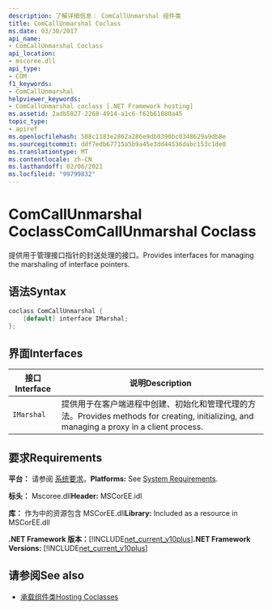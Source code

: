 ```yaml
---
description: 了解详细信息： ComCallUnmarshal 组件类
title: ComCallUnmarshal Coclass
ms.date: 03/30/2017
api_name:
- ComCallUnmarshal Coclass
api_location:
- mscoree.dll
api_type:
- COM
f1_keywords:
- ComCallUnmarshal
helpviewer_keywords:
- ComCallUnmarshal coclass [.NET Framework hosting]
ms.assetid: 2adb5827-2268-4914-a1c6-f62b61880a45
topic_type:
- apiref
ms.openlocfilehash: 508c1183e2862a286e9db0390bc0348629a9db8e
ms.sourcegitcommit: ddf7edb67715a5b9a45e3dd44536dabc153c1de0
ms.translationtype: MT
ms.contentlocale: zh-CN
ms.lasthandoff: 02/06/2021
ms.locfileid: "99799832"
---
```

# <a name="comcallunmarshal-coclass"></a><span data-ttu-id="03882-103">ComCallUnmarshal Coclass</span><span class="sxs-lookup"><span data-stu-id="03882-103">ComCallUnmarshal Coclass</span></span>

<span data-ttu-id="03882-104">提供用于管理接口指针的封送处理的接口。</span><span class="sxs-lookup"><span data-stu-id="03882-104">Provides interfaces for managing the marshaling of interface pointers.</span></span>  
  
## <a name="syntax"></a><span data-ttu-id="03882-105">语法</span><span class="sxs-lookup"><span data-stu-id="03882-105">Syntax</span></span>  
  
```cpp  
coclass ComCallUnmarshal {  
    [default] interface IMarshal;  
};  
```  
  
## <a name="interfaces"></a><span data-ttu-id="03882-106">界面</span><span class="sxs-lookup"><span data-stu-id="03882-106">Interfaces</span></span>  
  
|<span data-ttu-id="03882-107">接口</span><span class="sxs-lookup"><span data-stu-id="03882-107">Interface</span></span>|<span data-ttu-id="03882-108">说明</span><span class="sxs-lookup"><span data-stu-id="03882-108">Description</span></span>|  
|---------------|-----------------|  
|`IMarshal`|<span data-ttu-id="03882-109">提供用于在客户端进程中创建、初始化和管理代理的方法。</span><span class="sxs-lookup"><span data-stu-id="03882-109">Provides methods for creating, initializing, and managing a proxy in a client process.</span></span>|  
  
## <a name="requirements"></a><span data-ttu-id="03882-110">要求</span><span class="sxs-lookup"><span data-stu-id="03882-110">Requirements</span></span>  

 <span data-ttu-id="03882-111">**平台：** 请参阅 [系统要求](../../get-started/system-requirements.md)。</span><span class="sxs-lookup"><span data-stu-id="03882-111">**Platforms:** See [System Requirements](../../get-started/system-requirements.md).</span></span>  
  
 <span data-ttu-id="03882-112">**标头：** Mscoree.dll</span><span class="sxs-lookup"><span data-stu-id="03882-112">**Header:** MSCorEE.idl</span></span>  
  
 <span data-ttu-id="03882-113">**库：** 作为中的资源包含 MSCorEE.dll</span><span class="sxs-lookup"><span data-stu-id="03882-113">**Library:** Included as a resource in MSCorEE.dll</span></span>  
  
 <span data-ttu-id="03882-114">**.NET Framework 版本：**[!INCLUDE[net_current_v10plus](../../../../includes/net-current-v10plus-md.md)]</span><span class="sxs-lookup"><span data-stu-id="03882-114">**.NET Framework Versions:** [!INCLUDE[net_current_v10plus](../../../../includes/net-current-v10plus-md.md)]</span></span>  
  
## <a name="see-also"></a><span data-ttu-id="03882-115">请参阅</span><span class="sxs-lookup"><span data-stu-id="03882-115">See also</span></span>

- [<span data-ttu-id="03882-116">承载组件类</span><span class="sxs-lookup"><span data-stu-id="03882-116">Hosting Coclasses</span></span>](hosting-coclasses.md)

